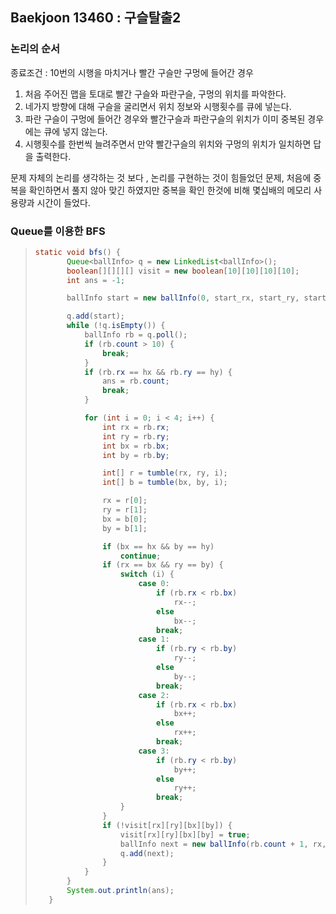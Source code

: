 ## Baekjoon 13460 : 구슬탈출2

### 논리의 순서

종료조건 : 10번의 시행을 마치거나 빨간 구슬만 구멍에 들어간 경우

1. 처음 주어진 맵을 토대로 빨간 구슬와 파란구슬, 구멍의 위치를 파악한다.
2. 네가지 방향에 대해 구슬을 굴리면서 위치 정보와 시행횟수를 큐에 넣는다.
3. 파란 구슬이 구멍에 들어간 경우와 빨간구슬과 파란구슬의 위치가 이미 중복된 경우에는 큐에 넣지 않는다.
4. 시행횟수를 한번씩 늘려주면서 만약 빨간구슬의 위치와 구멍의 위치가 일치하면 답을 출력한다.

 문제 자체의 논리를 생각하는 것 보다 , 논리를 구현하는 것이 힘들었던 문제, 처음에 중복을 확인하면서 풀지 않아 맞긴 하였지만 중복을 확인 한것에 비해 몇십배의 메모리 사용량과 시간이 들었다.


### Queue를 이용한 BFS

>```java
>static void bfs() {
>        Queue<ballInfo> q = new LinkedList<ballInfo>();
>        boolean[][][][] visit = new boolean[10][10][10][10];
>        int ans = -1;
>
>        ballInfo start = new ballInfo(0, start_rx, start_ry, start_bx, start_by);
>
>        q.add(start);
>        while (!q.isEmpty()) {
>            ballInfo rb = q.poll();
>            if (rb.count > 10) {
>                break;
>            }
>            if (rb.rx == hx && rb.ry == hy) {
>                ans = rb.count;
>                break;
>            }
>
>            for (int i = 0; i < 4; i++) {
>                int rx = rb.rx;
>                int ry = rb.ry;
>                int bx = rb.bx;
>                int by = rb.by;
>
>                int[] r = tumble(rx, ry, i);
>                int[] b = tumble(bx, by, i);
>
>                rx = r[0];
>                ry = r[1];
>                bx = b[0];
>                by = b[1];
>
>                if (bx == hx && by == hy)
>                    continue;
>                if (rx == bx && ry == by) {
>                    switch (i) {
>                        case 0:
>                            if (rb.rx < rb.bx)
>                                rx--;
>                            else
>                                bx--;
>                            break;
>                        case 1:
>                            if (rb.ry < rb.by)
>                                ry--;
>                            else
>                                by--;
>                            break;
>                        case 2:
>                            if (rb.rx < rb.bx)
>                                bx++;
>                            else
>                                rx++;
>                            break;
>                        case 3:
>                            if (rb.ry < rb.by)
>                                by++;
>                            else
>                                ry++;
>                            break;
>                    }
>                }
>                if (!visit[rx][ry][bx][by]) {
>                    visit[rx][ry][bx][by] = true;
>                    ballInfo next = new ballInfo(rb.count + 1, rx, ry, bx, by);
>                    q.add(next);
>                }
>            }
>        }
>        System.out.println(ans);
>    }
>```



